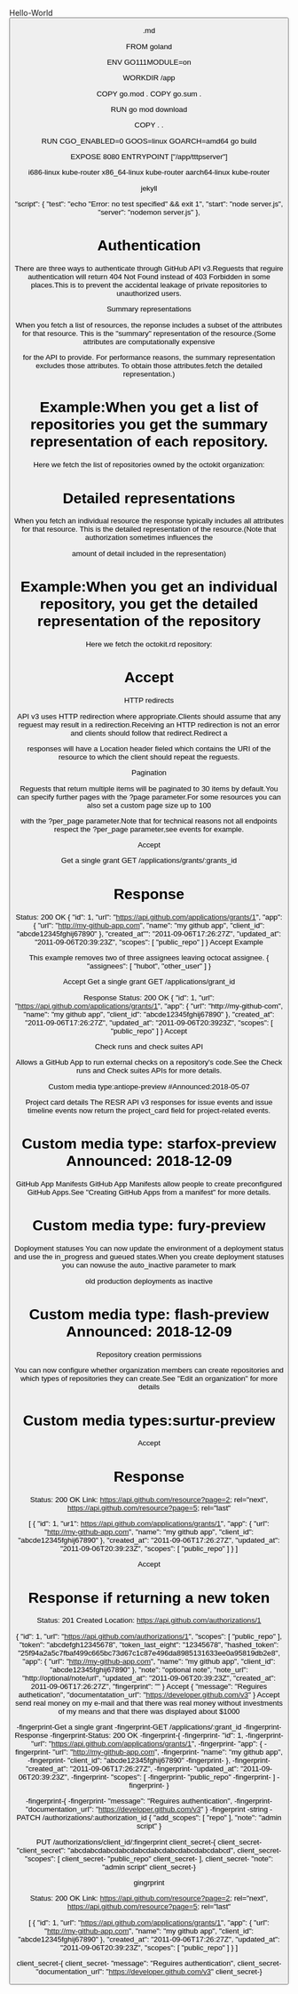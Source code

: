 Hello-World
 <Window x:Class="OpenWindow.MainWindow"
         xmlns="http://schemas.microsoft.com/winfx/2006/xaml/presentation"
         xmlns:x="http://schemas.microsoft.com/winfx/2006/xaml"
         xmlns:d="http://schemas.microsoft.com/expression/blend/2008"
         xmlns:mc="http://schemas.openxmlformats.org/markup-compatibility/2006"
         xmlns:local="clr-namespace:OpenWindow"
         mc:Ignorable="d"
         Title="MainWindow" Height="450" Width="800">
      <Grib>
          <Button
               Content="OpenWindow"
               HorizontalAlignment="Center"
               VerticalAlignment="Center"
               Width="90"
               Click="Button_Click"/>
       </Grib>
   </Window>
   
.md

  FROM goland
  
  ENV GO111MODULE=on
  
  WORKDIR /app
  
  COPY go.mod .
  COPY go.sum .
  
  RUN go mod download
  
  COPY . .
  
  RUN CGO_ENABLED=0 GOOS=linux GOARCH=amd64 go build
  
  EXPOSE 8080
  ENTRYPOINT ["/app/tttpserver"]

 i686-linux    kube-router
 x86_64-linux  kube-router
 aarch64-linux kube-router
 
jekyll

 
 
   "script": {
   "test": "echo \"Error: no test specified\" && exit 1",
   "start": "node server.js",
   "server": "nodemon server.js"
   },
# Authentication

There are three ways to authenticate through GitHub API v3.Reguests that reguire authentication will
return 404 Not Found instead of 403 Forbidden in some places.This is to prevent the accidental
leakage of private repositories to unauthorized users.

Summary representations

When you fetch a list of resources, the reponse includes a subset of the attributes for that resource.
This is the "summary" representation of the resource.(Some attributes are computationally expensive

for the API to provide. For performance reasons, the summary representation excludes those attributes.
To obtain those attributes.fetch the detailed representation.)

# Example:When you get a list of repositories you get the summary representation of each repository.
Here we fetch the list of repositories owned by the octokit organization:

# Detailed representations

When you fetch an individual resource the response typically includes all attributes for that resource.
This is the detailed representation of the resource.(Note that authorization sometimes influences the

amount of detail included in the representation)

# Example:When you get an individual repository, you get the detailed representation of the repository
Here we fetch the octokit.rd repository:

# Accept

HTTP redirects

API v3 uses HTTP redirection where appropriate.Clients should assume that any reguest may result in a
redirection.Receiving an HTTP redirection is not an error and clients should follow that redirect.Redirect a

responses will have a Location header fieled which contains the URI of the resource to which the client
should repeat the reguests.

Pagination

Reguests that return multiple items will be paginated to 30 items by default.You can specify further
pages with the ?page parameter.For some resources you can also set a custom page size up to 100

with the ?per_page parameter.Note that for technical reasons not all endpoints respect the ?per_page
parameter,see events for example.

Accept

Get a single grant
GET /applications/grants/:grants_id

# Response
Status: 200 OK
{
  "id": 1,
  "url": "https://api.github.com/applications/grants/1",
  "app": {
    "url": "http://my-github-app.com",
    "name": "my github app",
    "client_id": "abcde12345fghij67890"
   },
   "created_at"": "2011-09-06T17:26:27Z",
   "updated_at":  "2011-09-06T20:39:23Z",
   "scopes": [
     "public_repo"
   ]
 }
 Accept
 Example
 
 This example removes two of three assignees leaving octocat assignee.
 {
 "assignees": [
   "hubot",
   "other_user"
 ]
}

Accept
Get a single grant
GET /applications/grant_id

Response
Status: 200 OK
{
  "id": 1,
  "url": "https://api.github.com/applications/grants/1",
  "app": {
    "url": "http://my-github-com",
    "name": "my github app",
    "client_id": "abcde12345fghij67890"
    },
    "created_at": "2011-09-06T17:26:27Z",
    "updated_at": "2011-09-06T20:3923Z",
    "scopes": [
      "public_repo"
    ]
  }
Accept

Check runs and check suites API

Allows a GitHub App to run external checks on a repository's code.See the Check runs and Check suites
APIs for more details.

Custom media type:antiope-preview #Announced:2018-05-07

Project card details
The RESR API v3 responses for issue events and issue timeline events now return the project_card field
for project-related events.

# Custom media type: starfox-preview Announced: 2018-12-09

GitHub App Manifests
GitHub App Manifests allow people to create preconfigured GitHub Apps.See "Creating GitHub Apps
from a manifest" for more details.

# Custom media type: fury-preview

Doployment statuses
You can now update the environment of a deployment status and use the in_progress and gueued
states.When you create deployment statuses you can nowuse the auto_inactive parameter to mark

old production deployments as inactive
# Custom media type: flash-preview Announced: 2018-12-09

Repository creation permissions

You can now configure whether organization members can create repositories and which types of
repositories they can create.See "Edit an organization" for more details

# Custom media types:surtur-preview

Accept
# Response
Status: 200 OK
Link: <https://api.github.com/resource?page=2>; rel="next",
      <https://api.github.com/resource?page=5>; rel="last"
      
[
  {
    "id": 1,
    "ur1": https://api.github.com/applications/grants/1",
    "app": {
      "url": "http://my-github-app.com",
      "name": "my github app",
      "client_id": "abcde12345fghij67890"
    },
    "created_at": "2011-09-06T17:26:27Z",
    "updated_at": "2011-09-06T20:39:23Z",
    "scopes": [
      "public_repo"
    ]
  }
]

Accept
# Response if returning a new token
Status: 201 Created
Location: https://api.github.com/authorizations/1

{
  "id": 1,
  "url": "https://api.github.com/authorizations/1",
  "scopes": [
     "public_repo"
  ],
  "token": "abcdefgh12345678",
  "token_last_eight": "12345678",
  "hashed_token": "25f94a2a5c7fbaf499c665bc73d67c1c87e496da8985131633ee0a95819db2e8",
  "app": {
    "url": "http://my-github-app.com",
    "name": "my github app",
    "client_id": "abcde12345fghij67890"
  },
  "note": "optional note",
  "note_url": "http://optional/note/url",
  "updated_at": "2011-09-06T20:39:23Z",
  "created_at": 2011-09-06T17:26:27Z",
  "fingerprint": ""
 }
Accept
{
  "message": "Reguires authetication",
  "documentatation_url": "https://developer.github.com/v3"
}
Accept
send real money on my e-mail and that there was real money without investments of my means
and that there was displayed about $1000

-fingerprint-Get a single grant
-fingerprint-GET /applications/:grant_id
-fingerprint-Response
-fingerprint-Status: 200 OK
-fingerprint-{
-fingerprint-  "id": 1,
-fingerprint-  "url": "https://api.github.com/applications/grants/1",
-fingerprint-  "app": {
-fingerprint-    "url": "http://my-github-app.com",
-fingerprint-    "name": "my github app",
-fingerprint-    "client_id": "abcde12345fghij67890"
-fingerprint-  },
-fingerprint-  "created_at": "2011-09-06T17:26:27Z",
-fingerprint-  "updated_at": "2011-09-06T20:39:23Z",
-fingerprint-  "scopes": [
-fingerprint-    "public_repo"
-fingerprint-  ]
-fingerprint- }

-fingerprint-{
-fingerprint-  "message": "Reguires authentication",
-fingerprint-  "documentation_url": "https://developer.github.com/v3"
             }
-fingerprint
-string
-PATCH /authorizations/:authorization_id
{
  "add_scopes": [
    "repo"
   ],
   "note": "admin script"
 }

PUT /authorizations/client_id/:fingerprint
client_secret-{
client_secret-"client_secret": "abcdabcdabcdabcdabcdabcdabcdabcdabcdabcd",
client_secret-"scopes": [
client_secret-  "public_repo"
client_secret-  ],
client_secret-  "note": "admin script"
client_secret-}

gingrprint

Status: 200 OK
Link: <https://api.github.com/resource?page=2>; rel="next",
      <https://api.github.com/resource?page=5>; rel="last"
      
[
   {
     "id": 1,
     "url": "https://api.github.com/applications/grants/1",
     "app": {
       "url": "http://my-github-app.com",
       "name": "my github app",
       "client_id": "abcde12345fghij67890"
     },
     "created_at": "2011-09-06T17:26:27Z",
     "updated_at": "2011-09-06T20:39:23Z",
     "scopes": [
       "public_repo"
     ]
   }
 ]
 
client_secret-{
client_secret-  "message": "Reguires authentication",
client_secret-  "documentation_url": "https://developer.github.com/v3"
client_secret-}



